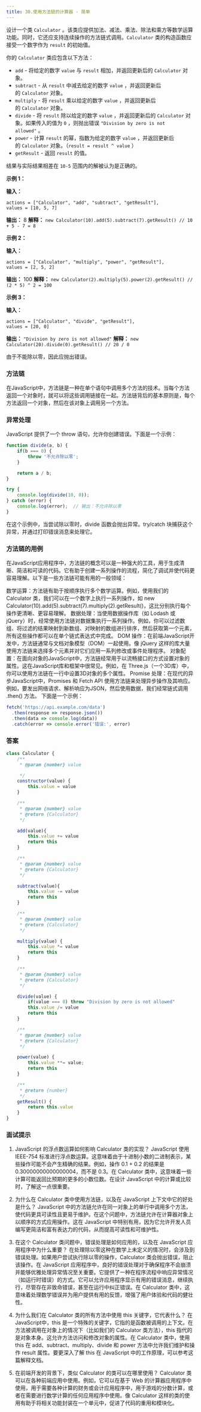 ```yaml
---
title: 30.使用方法链的计算器 - 简单
---
```

设计一个类 `Calculator` 。该类应提供加法、减法、乘法、除法和乘方等数学运算功能。同时，它还应支持连续操作的方法链式调用。`Calculator` 类的构造函数应接受一个数字作为 `result` 的初始值。

你的 `Calculator` 类应包含以下方法：

- `add` - 将给定的数字 `value` 与 `result` 相加，并返回更新后的 `Calculator` 对象。
- `subtract` - 从 `result` 中减去给定的数字 `value` ，并返回更新后的 `Calculator` 对象。
- `multiply` - 将 `result` 乘以给定的数字 `value` ，并返回更新后的 `Calculator` 对象。
- `divide` - 将 `result` 除以给定的数字 `value` ，并返回更新后的 `Calculator` 对象。如果传入的值为 `0` ，则抛出错误 `"Division by zero is not allowed"` 。
- `power` - 计算 `result` 的幂，指数为给定的数字 `value` ，并返回更新后的 `Calculator` 对象。（`result = result ^ value` ）
- `getResult` - 返回 `result` 的值。

结果与实际结果相差在 `10-5` 范围内的解被认为是正确的。

**示例 1：**

**输入：** 
```
actions = ["Calculator", "add", "subtract", "getResult"], 
values = [10, 5, 7]
```

**输出：** 8
**解释：**
`new Calculator(10).add(5).subtract(7).getResult() // 10 + 5 - 7 = 8`

**示例 2：**

**输入：** 
```
actions = ["Calculator", "multiply", "power", "getResult"], 
values = [2, 5, 2]
```

**输出：** 100
**解释：**
`new Calculator(2).multiply(5).power(2).getResult() // (2 * 5) ^ 2 = 100`

**示例 3：**

**输入：** 
```
actions = ["Calculator", "divide", "getResult"], 
values = [20, 0]
```
**输出：** `"Division by zero is not allowed"`
**解释：**
`new Calculator(20).divide(0).getResult() // 20 / 0 `

由于不能除以零，因此应抛出错误。

### 方法链
在JavaScript中，方法链是一种在单个语句中调用多个方法的技术。当每个方法返回一个对象时，就可以将这些调用链接在一起。方法链背后的基本原则是，每个方法返回一个对象，然后在该对象上调用另一个方法。

### 异常处理
JavaScript 提供了一个 throw 语句，允许你创建错误。下面是一个示例：

```js
function divide(a, b) {
    if(b === 0) {
        throw '不允许除以零';
    }

    return a / b;
}

try {
    console.log(divide(10, 0));
} catch (error) {
    console.log(error);  // 输出：不允许除以零
}
```
在这个示例中，当尝试除以零时，divide 函数会抛出异常。try/catch 块捕获这个异常，并通过打印错误消息来处理它。

### 方法链的用例
在JavaScript应用程序中，方法链的概念可以是一种强大的工具，用于生成清晰、简洁和可读的代码。它有助于创建一系列操作的流程，简化了调试并使代码更容易理解。以下是一些方法链可能有用的一般领域：

数学运算：方法链有助于按顺序执行多个数学运算。例如，使用我们的 Calculator 类，我们可以在一个数字上执行一系列操作，如 new Calculator(10).add(5).subtract(7).multiply(2).getResult()，这比分别执行每个操作更清晰、更容易理解。
数据处理：当使用数据操作库（如 Lodash 或 jQuery）时，经常使用方法链对数据集执行一系列操作。例如，你可以过滤数组、将过滤的结果映射到新数组、对映射的数组进行排序，然后获取第一个元素，所有这些操作都可以在单个链式表达式中完成。
DOM 操作：在前端JavaScript开发中，方法链通常与文档对象模型（DOM）一起使用。像 jQuery 这样的库大量使用方法链来选择多个元素并对它们应用一系列修改或事件处理程序。
对象配置：在面向对象的JavaScript中，方法链经常用于以流畅接口的方式设置对象的属性。这在JavaScript库和框架中很常见。例如，在 Three.js（一个3D库）中，你可以使用方法链在一行中设置3D对象的多个属性。
Promise 处理：在现代的异步JavaScript中，Promises 和 Fetch API 使用方法链来处理异步操作及其响应。例如，要发出网络请求、解析响应为JSON，然后使用数据，我们经常链式调用 .then() 方法。
下面是一个示例：
```js
fetch('https://api.example.com/data')
  .then(response => response.json())
  .then(data => console.log(data))
  .catch(error => console.error('错误:', error)
```


### 答案
```js
class Calculator {
    /**
     * @param {number} value

     */
    constructor(value) {
        this.value = value
    }

    /**
     * @param {number} value
     * @return {Calculator}
     */

    add(value){
        this.value += value
        return this
    }

    /**
     * @param {number} value
     * @return {Calculator}
     */

    subtract(value){
        this.value -= value
        return this
    }

    /**
     * @param {number} value
     * @return {Calculator}
     */  

    multiply(value) {
        this.value *= value
        return this
    }

    /**
     * @param {number} value
     * @return {Calculator}
     */

    divide(value) {
        if(value === 0) throw "Division by zero is not allowed"
        this.value /= value
        return this
    }

    /**
     * @param {number} value
     * @return {Calculator}
     */

    power(value) {
        this.value **= value;
        return this
    }

    /**
     * @return {number}
     */
    getResult() {
        return this.value
    }
}
```

### 面试提示
1. JavaScript 的浮点数运算如何影响 Calculator 类的实现？
JavaScript 使用 IEEE-754 标准进行浮点数运算。这意味着由于十进制小数的二进制表示，某些操作可能不会产生精确的结果。例如，操作 0.1 + 0.2 的结果是 0.30000000000000004，而不是 0.3。在 Calculator 类中，这意味着一些计算可能返回比预期的更多的小数位数。在设计 JavaScript 中的计算或比较时，了解这一点很重要。

2. 为什么在 Calculator 类中使用方法链，以及在 JavaScript 上下文中它的好处是什么？
JavaScript 中的方法链允许在同一对象上的单行中调用多个方法，使代码更具可读性且更易于维护。在这个问题中，方法链允许在计算器对象上以顺序的方式应用操作。这在 JavaScript 中特别有用，因为它允许开发人员编写更简洁和富有表达力的代码，从而提高可读性和可维护性。

3. 在这个 Calculator 类问题中，错误处理是如何应用的，以及在 JavaScript 应用程序中为什么重要？
在处理除以零这种在数学上未定义的情况时，会涉及到错误处理。如果用户尝试执行除以零的操作，Calculator 类会抛出错误，阻止该操作。在 JavaScript 应用程序中，良好的错误处理对于确保程序不会崩溃并能够优雅处理异常情况至关重要。它提供了一种在程序流程中响应异常情况（如运行时错误）的方式。它可以允许应用程序显示有用的错误消息，继续执行，尽管存在非致命错误，甚至在运行中纠正错误。在 Calculator 类中，这意味着处理数学错误并为用户提供有用的反馈，增强了用户体验和代码的健壮性。

4. 为什么我们在 Calculator 类的所有方法中使用 this 关键字，它代表什么？
在 JavaScript中，this 是一个特殊的关键字，它指的是函数被调用的上下文。在方法被调用在对象上的情况下（比如我们的 Calculator 类方法），this 指代的是对象本身。这允许方法访问和修改对象的属性。在 Calculator 类中，使用 this 在 add、subtract、multiply、divide 和 power 方法中允许我们维护和操作 result 属性。要更深入了解 this 在 JavaScript 中的工作原理，可以参考这篇解释文档。

5. 在前端开发的背景下，类似 Calculator 的类可以在哪里使用？
Calculator 类可以在各种前端应用中使用。例如，它可以在基于 Web 的计算器应用程序中使用，用于需要各种计算的财务或会计应用程序中，用于游戏的分数计算，或者在需要进行数学计算的任何应用程序中使用。像 Calculator 这样的类的使用有助于将相关功能封装在一个单元中，促进了代码的重用和模块化。

